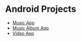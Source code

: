 # Android Projects

- [Music App]
- [Music Album App]
- [Video App]

[Music App]: AudioApp
[Music Album App]: MusicAlbumApp
[Video App]: VideoApp
